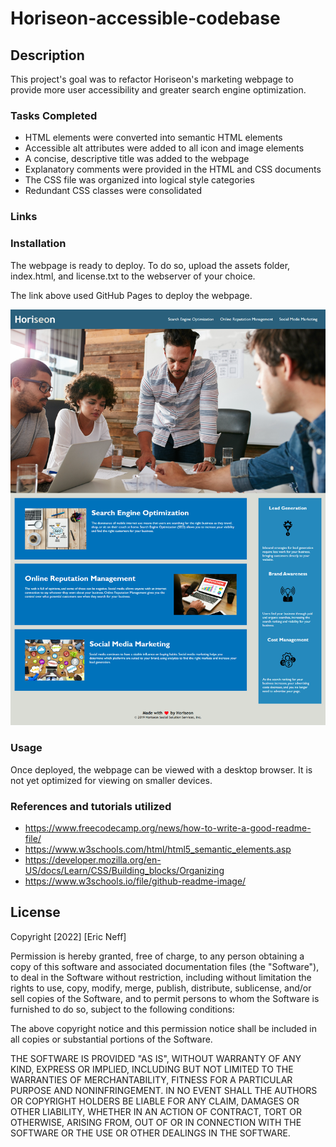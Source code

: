 # Horiseon-accessible-codebase

## Description
This project's goal was to refactor Horiseon's marketing webpage to provide more user accessibility and greater search engine optimization.   

### Tasks Completed
* HTML elements were converted into semantic HTML elements
* Accessible alt attributes were added to all icon and image elements
* A concise, descriptive title was added to the webpage 
* Explanatory comments were provided in the HTML and CSS documents
* The CSS file was organized into logical style categories
* Redundant CSS classes were consolidated

### Links 

### Installation
The webpage is ready to deploy. To do so, upload the assets folder, index.html, and license.txt to the webserver of your choice.

The link above used GitHub Pages to deploy the webpage.


![The deployed website matches the mock-up provided in the service ticket. ](./Assets/images/screencapture.png)


### Usage
Once deployed, the webpage can be viewed with a desktop browser. It is not yet optimized for viewing on smaller devices.

### References and tutorials utilized
* https://www.freecodecamp.org/news/how-to-write-a-good-readme-file/
* https://www.w3schools.com/html/html5_semantic_elements.asp
* https://developer.mozilla.org/en-US/docs/Learn/CSS/Building_blocks/Organizing
* https://www.w3schools.io/file/github-readme-image/

## License
Copyright [2022] [Eric Neff]

Permission is hereby granted, free of charge, to any person obtaining a copy of this software and associated documentation files (the "Software"), to deal in the Software without restriction, including without limitation the rights to use, copy, modify, merge, publish, distribute, sublicense, and/or sell copies of the Software, and to permit persons to whom the Software is furnished to do so, subject to the following conditions:

The above copyright notice and this permission notice shall be included in all copies or substantial portions of the Software.

THE SOFTWARE IS PROVIDED "AS IS", WITHOUT WARRANTY OF ANY KIND, EXPRESS OR IMPLIED, INCLUDING BUT NOT LIMITED TO THE WARRANTIES OF MERCHANTABILITY, FITNESS FOR A PARTICULAR PURPOSE AND NONINFRINGEMENT. IN NO EVENT SHALL THE AUTHORS OR COPYRIGHT HOLDERS BE LIABLE FOR ANY CLAIM, DAMAGES OR OTHER LIABILITY, WHETHER IN AN ACTION OF CONTRACT, TORT OR OTHERWISE, ARISING FROM, OUT OF OR IN CONNECTION WITH THE SOFTWARE OR THE USE OR OTHER DEALINGS IN THE SOFTWARE.

